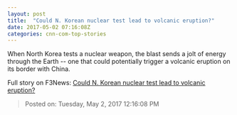 ```yaml
---
layout: post
title:  "Could N. Korean nuclear test lead to volcanic eruption?"
date: 2017-05-02 07:16:08Z
categories: cnn-com-top-stories
---
```


When North Korea tests a nuclear weapon, the blast sends a jolt of energy through the Earth -- one that could potentially trigger a volcanic eruption on its border with China.


Full story on F3News: [Could N. Korean nuclear test lead to volcanic eruption?](http://www.f3nws.com/n/nrUNAB)

> Posted on: Tuesday, May 2, 2017 12:16:08 PM
